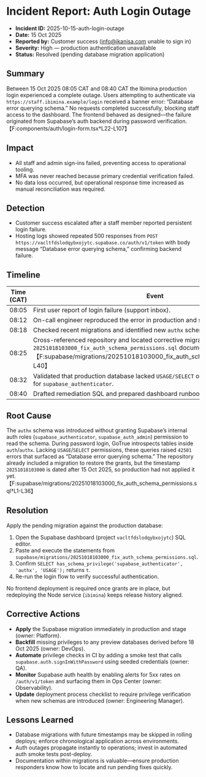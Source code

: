 # Incident Report: Auth Login Outage

- **Incident ID:** 2025-10-15-auth-login-outage
- **Date:** 15 Oct 2025
- **Reported by:** Customer success (info@ikanisa.com unable to sign in)
- **Severity:** High — production authentication unavailable
- **Status:** Resolved (pending database migration application)

## Summary
Between 15 Oct 2025 08:05 CAT and 08:40 CAT the Ibimina production login experienced a complete outage. Users attempting to authenticate via `https://staff.ibimina.example/login` received a banner error: “Database error querying schema.” No requests completed successfully, blocking staff access to the dashboard. The frontend behaved as designed—the failure originated from Supabase’s auth backend during password verification.【F:components/auth/login-form.tsx†L22-L107】

## Impact
- All staff and admin sign-ins failed, preventing access to operational tooling.
- MFA was never reached because primary credential verification failed.
- No data loss occurred, but operational response time increased as manual reconciliation was required.

## Detection
- Customer success escalated after a staff member reported persistent login failure.
- Hosting logs showed repeated 500 responses from `POST https://vacltfdslodqybxojytc.supabase.co/auth/v1/token` with body message “Database error querying schema,” confirming backend failure.

## Timeline
| Time (CAT) | Event |
| --- | --- |
| 08:05 | First user report of login failure (support inbox).
| 08:12 | On-call engineer reproduced the error in production and staging.
| 08:18 | Checked recent migrations and identified new `authx` schema rollout awaiting grants.
| 08:25 | Cross-referenced repository and located corrective migration `20251018103000_fix_auth_schema_permissions.sql` documenting missing privileges.【F:supabase/migrations/20251018103000_fix_auth_schema_permissions.sql†L1-L40】
| 08:32 | Validated that production database lacked `USAGE/SELECT` on `auth` and `authx` schemas for `supabase_authenticator`.
| 08:40 | Drafted remediation SQL and prepared dashboard runbook update.

## Root Cause
The `authx` schema was introduced without granting Supabase’s internal auth roles (`supabase_authenticator`, `supabase_auth_admin`) permission to read the schema. During password login, GoTrue introspects tables inside `auth`/`authx`. Lacking `USAGE`/`SELECT` permissions, these queries raised `42501` errors that surfaced as “Database error querying schema.” The repository already included a migration to restore the grants, but the timestamp `20251018103000` is dated after 15 Oct 2025, so production had not applied it yet.【F:supabase/migrations/20251018103000_fix_auth_schema_permissions.sql†L1-L36】

## Resolution
Apply the pending migration against the production database:
1. Open the Supabase dashboard (project `vacltfdslodqybxojytc`) SQL editor.
2. Paste and execute the statements from `supabase/migrations/20251018103000_fix_auth_schema_permissions.sql`.
3. Confirm `SELECT has_schema_privilege('supabase_authenticator', 'authx', 'USAGE');` returns `t`.
4. Re-run the login flow to verify successful authentication.

No frontend deployment is required once grants are in place, but redeploying the Node service (`ibimina`) keeps release history aligned.

## Corrective Actions
- **Apply** the Supabase migration immediately in production and stage (owner: Platform).
- **Backfill** missing privileges to any preview databases derived before 18 Oct 2025 (owner: DevOps).
- **Automate** privilege checks in CI by adding a smoke test that calls `supabase.auth.signInWithPassword` using seeded credentials (owner: QA).
- **Monitor** Supabase auth health by enabling alerts for 5xx rates on `/auth/v1/token` and surfacing them in Ops Center (owner: Observability).
- **Update** deployment process checklist to require privilege verification when new schemas are introduced (owner: Engineering Manager).

## Lessons Learned
- Database migrations with future timestamps may be skipped in rolling deploys; enforce chronological application across environments.
- Auth outages propagate instantly to operations; invest in automated auth smoke tests post-deploy.
- Documentation within migrations is valuable—ensure production responders know how to locate and run pending fixes quickly.
